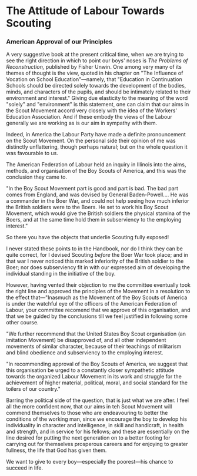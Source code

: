 # The Attitude of Labour Towards Scouting

### American Approval of our Principles

A very suggestive book at the present critical time, when we are trying to see the right direction in which to point our boys' noses is *The Problems of Reconstruction,* published by Fisher Unwin. One among very many of its themes of thought is the view, quoted in his chapter on "The Influence of Vocation on School Education"—namely, that "Education in Continuation Schools should be directed solely towards the development of the bodies, minds, and characters of the pupils, and should be intimately related to their environment and interest." Giving due elasticity to the meaning of the word "solely" and "environment" is this statement, one can claim that our aims in the Scout Movement accord very closely with the idea of the Workers' Education Association. And if these embody the views of the Labour generally we are working as is our aim in sympathy with them.

Indeed, in America the Labour Party have made a definite pronouncement on the Scout Movement. On the personal side their opinion of me was distinctly unflattering, though perhaps natural; but on the whole question it was favourable to us.

The American Federation of Labour held an inquiry in Illinois into the aims, methods, and organisation of the Boy Scouts of America, and this was the conclusion they came to.

"In the Boy Scout Movement part is good and part is bad. The bad part comes from England, and was devised by General Baden-Powell.... He was a commander in the Boer War, and could not help seeing how much inferior the British soldiers were to the Boers. He set to work his Boy Scout Movement, which would give the British soldiers the physical stamina of the Boers, and at the same time hold them in subserviency to the employing interest."

So there you have the objects that underlie Scouting fully exposed!

I never stated these points to in the Handbook, nor do I think they can be quite correct, for I devised Scouting *before* the Boer War took place; and in that war I never noticed this marked inferiority of the British soldier to the Boer; nor does subserviency fit in with our expressed aim of developing the individual standing in the initiative of the boy.

However, having vented their objection to me the committee eventually took the right line and approved the principles of the Movement in a resolution to the effect that—"Inasmuch as the Movement of the Boy Scouts of America is under the watchful eye of the officers of the American Federation of Labour, your committee recomend that we approve of this organisation, and that we be guided by the conclusions till we feel justified in following some other course.

"We further recommend that the United States Boy Scout organisation (an imitation Movement) be disapproved of, and all other independent movements of similar character, because of their teachings of militarism and blind obedience and subserviency to the employing interest.

"In recommending approval of the Boy Scouts of America, we suggest that this organisation be urged to a constantly closer sympathetic attitude towards the organized Labour Movement in its work and struggle for the achievement of higher material, political, moral, and social standard for the toilers of our country."

Barring the political side of the question, that is just what we are after. I feel all the more confident now, that our aims in teh Scout Movement will commend themselves to those who are endeavouring to better the conditions of the working man, since we encourage the boy to develop his individuality in character and intelligence, in skill and handicraft, in health and strength, and in service for his fellows; and these are essentially on the line desired for putting the next generation on to a better footing for carrying out for themselves prosperous careers and for enjoying to greater fullness, the life that God has given them.

We want to give to every boy—especially the poorest—his chance to succeed in life.
